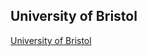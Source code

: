 ## University of Bristol
[University of Bristol](https://rec.hobsons.co.uk/AYRecommendationLogin/Recommendation_Provider_Login_Action.asp?token=yA0gQ1%2F4hb%2BPLnqz4U39HLIAnpfmKyqy%2BIpp%2F30NzQmCVuuPy1RqDGttf5XYseNiRrwSIf554dHxWZjxpmPsB%2Fja7GArf7gQ5ubEABxdQLYZcvUCTtK%2FHUAskpg73PDl)
